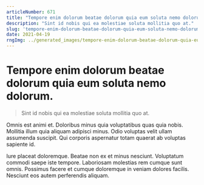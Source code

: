 ```yaml
---
articleNumber: 671
title: "Tempore enim dolorum beatae dolorum quia eum soluta nemo dolorum."
description: "Sint id nobis qui ea molestiae soluta mollitia quo at."
slug: 'tempore-enim-dolorum-beatae-dolorum-quia-eum-soluta-nemo-dolorum.'
date: 2021-04-19
rngImg: ../generated_images/tempore-enim-dolorum-beatae-dolorum-quia-eum-soluta-nemo-dolorum..jpg
---
```


# Tempore enim dolorum beatae dolorum quia eum soluta nemo dolorum.

> Sint id nobis qui ea molestiae soluta mollitia quo at.

Omnis est animi et. Doloribus minus quia voluptatibus quas quia nobis. Mollitia illum quia aliquam adipisci minus. Odio voluptas velit ullam assumenda suscipit. Qui corporis aspernatur totam quaerat ab voluptas sapiente id.
 Iure placeat doloremque. Beatae non ex et minus nesciunt. Voluptatum commodi saepe iste tempore. Laboriosam molestias rem cumque sunt omnis. Possimus facere et cumque doloremque in veniam dolores facilis. Nesciunt eos autem perferendis aliquam.
